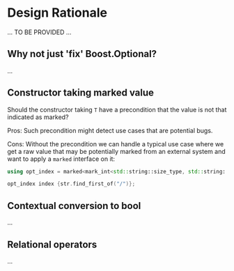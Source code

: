 # Design Rationale

... TO BE PROVIDED ...

## Why not just 'fix' Boost.Optional?

...

## Constructor taking marked value

Should the constructor taking `T` have a precondition that the value is not that indicated as marked?

Pros: Such precondition might detect use cases that are potential bugs.

Cons: Without the precondition we can handle a typical use case where we get a raw value that may be potentially marked from an external system and want to apply a `marked` interface on it:

```c++
using opt_index = marked<mark_int<std::string::size_type, std::string::npos>>;

opt_index index {str.find_first_of("/")};
```

## Contextual conversion to bool

...

## Relational operators

...
